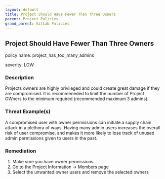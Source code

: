```yaml
---
layout: default
title: Project Should Have Fewer Than Three Owners
parent: Project Policies
grand_parent: GitLab Policies
---
```



## Project Should Have Fewer Than Three Owners
policy name: project_has_too_many_admins

severity: LOW

### Description
Projects owners are highly privileged and could create great damage if they are compromised. It is recommeneded to limit the number of Project OWners to the minimum required (recommended maximum 3 admins).

### Threat Example(s)
A compromised user with owner permissions can initiate a supply chain attack in a plethora of ways.
Having many admin users increases the overall risk of user compromise, and makes it more likely to lose track of unused admin permissions given to users in the past.



### Remediation
1. Make sure you have owner permissions
2. Go to the Project Information -> Members page
3. Select the unwanted owner users and remove the selected owners



